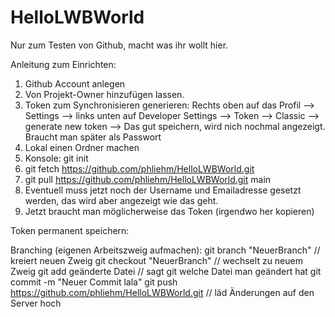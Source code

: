 # HelloLWBWorld
Nur zum Testen von Github, macht was ihr wollt hier.

Anleitung zum Einrichten:

1. Github Account anlegen
2. Von Projekt-Owner hinzufügen lassen.
3. Token zum Synchronisieren generieren: Rechts oben auf das Profil -->
Settings --> links unten auf Developer Settings --> Token --> Classic --> 
generate new token
--> Das gut speichern, wird nich nochmal angezeigt. Braucht man später als
Passwort
4. Lokal einen Ordner machen 
5. Konsole: git init
6. git fetch https://github.com/phliehm/HelloLWBWorld.git		
7. git pull https://github.com/phliehm/HelloLWBWorld.git main
8. Eventuell muss jetzt noch der Username und Emailadresse gesetzt werden, 
das wird aber angezeigt wie das geht.
9. Jetzt braucht man möglicherweise das Token (irgendwo her kopieren)

Token permanent speichern:


Branching (eigenen Arbeitszweig aufmachen):
git branch "NeuerBranch" 	// kreiert neuen Zweig
git checkout "NeuerBranch"	// wechselt zu neuem Zweig
git add	geänderte Datei		// sagt git welche Datei man geändert hat
git commit -m "Neuer Commit lala"
git push https://github.com/phliehm/HelloLWBWorld.git // läd Änderungen auf den Server hoch

